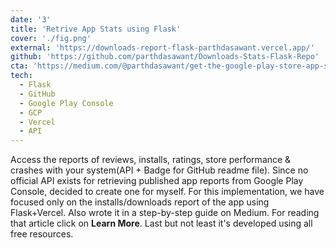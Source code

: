 ```yaml
---
date: '3'
title: 'Retrive App Stats using Flask'
cover: './fig.png'
external: 'https://downloads-report-flask-parthdasawant.vercel.app/'
github: 'https://github.com/parthdasawant/Downloads-Stats-Flask-Repo'
cta: 'https://medium.com/@parthdasawant/get-the-google-play-store-app-stats-in-4-steps-b5a181c8e542'
tech:
  - Flask
  - GitHub
  - Google Play Console
  - GCP
  - Vercel
  - API
---
```


Access the reports of reviews, installs, ratings, store performance & crashes with your system(API + Badge for GitHub readme file). Since no official API exists for retrieving published app reports from Google Play Console, decided to create one for myself. For this implementation, we have focused only on the installs/downloads report of the app using Flask+Vercel. Also wrote it in a step-by-step guide on Medium. For reading that article click on **Learn More**. Last but not least it's developed using all free resources.
